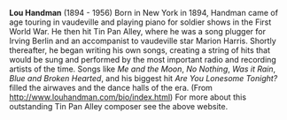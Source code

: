 
**Lou Handman** (1894 - 1956) Born in New York in 1894, Handman came of age touring in vaudeville and playing piano for soldier shows in the First World War. He then hit Tin Pan Alley, where he was a song plugger for Irving Berlin and an accompanist to vaudeville star Marion Harris. Shortly thereafter, he began writing his own songs, creating a string of hits that would be sung and performed by the most important radio and recording artists of the time. Songs like *Me and the Moon*, *No Nothing*, *Was it Rain*, *Blue and Broken Hearted*, and his biggest hit *Are You Lonesome Tonight?* filled the airwaves and the dance halls of the era. (From http://www.louhandman.com/bio/index.html) For more about this outstanding Tin Pan Alley composer see the above website.